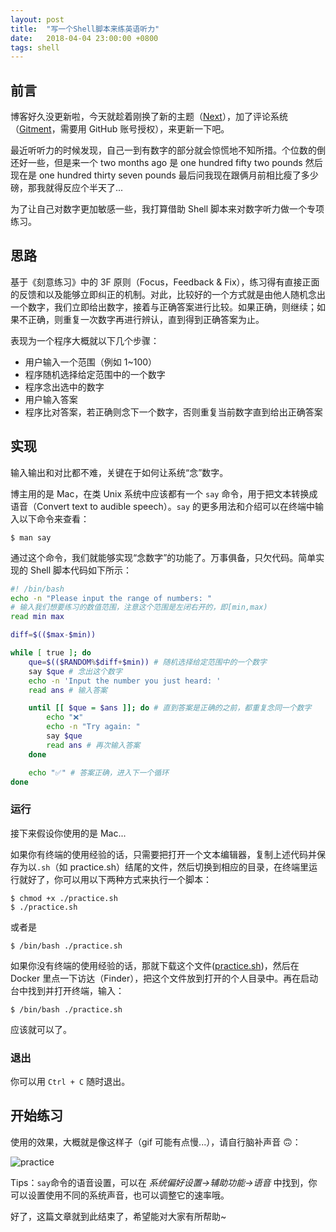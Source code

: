 ```yaml
---
layout: post
title:  "写一个Shell脚本来练英语听力"
date:   2018-04-04 23:00:00 +0800
tags: shell
---
```


## 前言

博客好久没更新啦，今天就趁着刚换了新的主题（[Next](https://github.com/iissnan/hexo-theme-next)），加了评论系统（[Gitment](https://github.com/imsun/gitment)，需要用 GitHub 账号授权），来更新一下吧。

最近听听力的时候发现，自己一到有数字的部分就会惊慌地不知所措。个位数的倒还好一些，但是来一个 two months ago 是 one hundred fifty two pounds 然后现在是 one hundred thirty seven pounds 最后问我现在跟俩月前相比瘦了多少磅，那我就得反应个半天了...

为了让自己对数字更加敏感一些，我打算借助 Shell 脚本来对数字听力做一个专项练习。

## 思路

基于《刻意练习》中的 3F 原则（Focus，Feedback & Fix），练习得有直接正面的反馈和以及能够立即纠正的机制。对此，比较好的一个方式就是由他人随机念出一个数字，我们立即给出数字，接着与正确答案进行比较。如果正确，则继续；如果不正确，则重复一次数字再进行辨认，直到得到正确答案为止。

表现为一个程序大概就以下几个步骤：

* 用户输入一个范围（例如 1~100）
* 程序随机选择给定范围中的一个数字
* 程序念出选中的数字
* 用户输入答案
* 程序比对答案，若正确则念下一个数字，否则重复当前数字直到给出正确答案

## 实现

输入输出和对比都不难，关键在于如何让系统“念”数字。

博主用的是 Mac，在类 Unix 系统中应该都有一个 `say` 命令，用于把文本转换成语音（Convert text to audible speech）。`say` 的更多用法和介绍可以在终端中输入以下命令来查看：

```shell
$ man say
```

通过这个命令，我们就能够实现“念数字”的功能了。万事俱备，只欠代码。简单实现的 Shell 脚本代码如下所示：

```bash
#! /bin/bash
echo -n "Please input the range of numbers: "
# 输入我们想要练习的数值范围，注意这个范围是左闭右开的，即[min,max)
read min max

diff=$(($max-$min))

while [ true ]; do
    que=$(($RANDOM%$diff+$min)) # 随机选择给定范围中的一个数字
    say $que # 念出这个数字
    echo -n 'Input the number you just heard: '
    read ans # 输入答案

    until [[ $que = $ans ]]; do # 直到答案是正确的之前，都重复念同一个数字
        echo "❌"
        echo -n "Try again: "
        say $que
        read ans # 再次输入答案
    done

    echo "✅" # 答案正确，进入下一个循环
done
```

### 运行

接下来假设你使用的是 Mac...

如果你有终端的使用经验的话，只需要把打开一个文本编辑器，复制上述代码并保存为以`.sh`（如 practice.sh）结尾的文件，然后切换到相应的目录，在终端里运行就好了，你可以用以下两种方式来执行一个脚本：

```shell
$ chmod +x ./practice.sh
$ ./practice.sh
```

或者是

```shell
$ /bin/bash ./practice.sh
```

如果你没有终端的使用经验的话，那就下载这个文件([practice.sh](/files/practice.sh))，然后在 Docker 里点一下访达（Finder），把这个文件放到打开的个人目录中。再在启动台中找到并打开终端，输入：

```shell
$ /bin/bash ./practice.sh
```

应该就可以了。

### 退出

你可以用 `Ctrl + C` 随时退出。

## 开始练习

使用的效果，大概就是像这样子（gif 可能有点慢...），请自行脑补声音 🙃：

![practice](/images/practice-shell.gif)

Tips：`say`命令的语音设置，可以在 _系统偏好设置->辅助功能->语音_ 中找到，你可以设置使用不同的系统声音，也可以调整它的速率哦。

好了，这篇文章就到此结束了，希望能对大家有所帮助~
